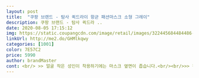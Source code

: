 ```yaml
---
layout: post 
title:  "쿠팡 브랜드 - 탐사 퀵드라이 항균 패션마스크 소형 그레이" 
description: 쿠팡 브랜드 - 탐사 퀵드라 ..
date: 2020-08-05 17:15:12 
img: https://static.coupangcdn.com/image/retail/images/322445684484486-35a9b477-3630-48a5-8894-314b183ecbab.jpg 
linkUrl: http://me2.do/GHMlkqwy 
categories: [1001] 
color: 7E57C2 
price: 5990 
author: brandMaster 
cont: <br/> >> 얼굴 작은 성인이 착용하기에는 마스크 옆면이 좁습니다.<br/><br/>>> 착용하고 다니기 어려울 정도는 아니지만, 뛰거나 과하게 움직일 때 한쪽 귀걸이 부분이 쉽게 빠진다고 합니다.<br/><br/>++색은 회색보다 하늘색에 더가까운 회색같네요<br/><br/> - 1  6학년 초등학생이 착용하기 좋은 사이즈입니다.<br/><br/><br/> - 간혹 저렴이 새 마스크에서 나는 시큼털털한 화학 냄새가 없어서 좋습니다.<br/><br/><br/> - 겉은 비닐, 내부는 얇은 종이 패키지가 있습니다.<br/><br/><br/> - 귀걸이 부분이 잘 빠진다고 합니다.<br/><br/><br/> - 디자인은 요즘 나오는 밀착형 마스크와 큰 차이 없습니다.<br/><br/><br/> - 마스크 1개만 깔끔하게 들어있습니다.<br/><br/><br/> - 마스크 겉, 안쪽 소재가 부드러운 편입니다.<br/><br/><br/> - 마스크 마감이 전체적으로 튼튼합니다.<br/><br/><br/> - 아이 얼굴에 확실히 밀착해서 잘 가려줍니다.<br/><br/><br/> - 하루 종일 착용했는데, 보풀이나 피부 접촉면이 간지러운 알레르기 반응이 없다고 합니다.<br/><br/>1) 장점<br/>1.<br/> 패키지 및 구성<br/> 
---
```

 